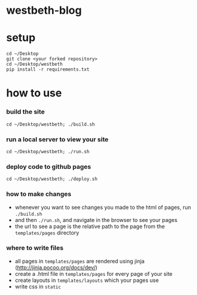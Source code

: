 # westbeth-blog

# setup

```
cd ~/Desktop
git clone <your forked repository> 
cd ~/Desktop/westbeth
pip install -r requirements.txt
```

# how to use

### build the site
```cd ~/Desktop/westbeth; ./build.sh```

### run a local server to view your site
```cd ~/Desktop/westbeth; ./run.sh```

### deploy code to github pages
```cd ~/Desktop/westbeth; ./deploy.sh```

### how to make changes
- whenever you want to see changes you made to the html of pages, run `./build.sh`
- and then `./run.sh`, and navigate in the browser to see your pages
- the url to see a page is the relative path to the page from the `templates/pages` directory

### where to write files
- all pages in `templates/pages` are rendered using jinja (http://jinja.pocoo.org/docs/dev/)
- create a .html file in `templates/pages` for every page of your site
- create layouts in `templates/layouts` which your pages use 
- write css in `static`
